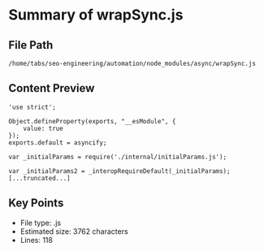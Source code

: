 # Summary of wrapSync.js
  
## File Path
`/home/tabs/seo-engineering/automation/node_modules/async/wrapSync.js`

## Content Preview
```
'use strict';

Object.defineProperty(exports, "__esModule", {
    value: true
});
exports.default = asyncify;

var _initialParams = require('./internal/initialParams.js');

var _initialParams2 = _interopRequireDefault(_initialParams);
[...truncated...]
```

## Key Points
- File type: .js
- Estimated size: 3762 characters
- Lines: 118
